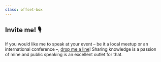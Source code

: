 ```yaml
---
class: offset-box
---
```



## Invite me! 🎙️

If you would like me to speak at your event – be it a local meetup or an international conference –, [drop me a line][contact]!
Sharing knowledge is a passion of mine and public speaking is an excellent outlet for that.


[contact]: /about/#contacts
